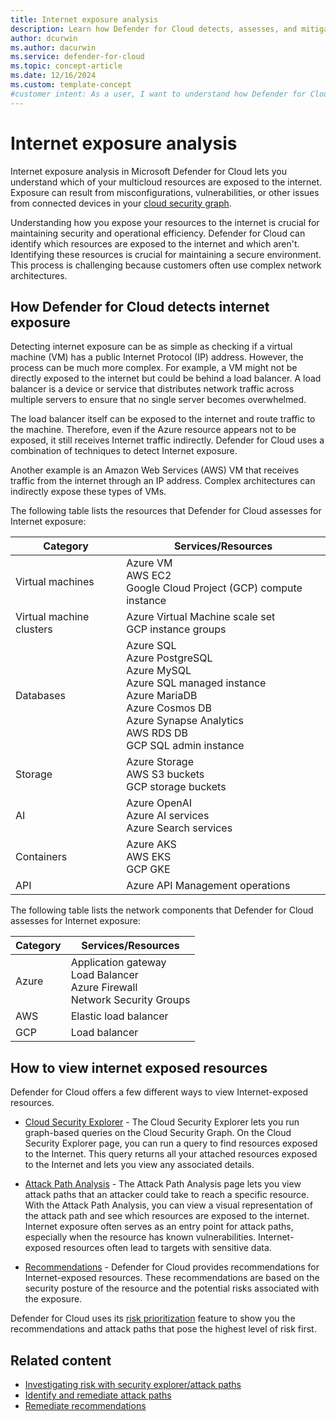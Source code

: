 ```yaml
---
title: Internet exposure analysis
description: Learn how Defender for Cloud detects, assesses, and mitigates internet exposure for your multicloud resources to enhance security.
author: dcurwin
ms.author: dacurwin
ms.service: defender-for-cloud
ms.topic: concept-article
ms.date: 12/16/2024
ms.custom: template-concept
#customer intent: As a user, I want to understand how Defender for Cloud detects and assesses internet exposure for my multicloud resources. This knowledge will help me identify and mitigate potential security risks effectively.
---
```


# Internet exposure analysis

Internet exposure analysis in Microsoft Defender for Cloud lets you understand which of your multicloud resources are exposed to the internet. Exposure can result from misconfigurations, vulnerabilities, or other issues from connected devices in your [cloud security graph](concept-attack-path.md#what-is-cloud-security-graph).

Understanding how you expose your resources to the internet is crucial for maintaining security and operational efficiency. Defender for Cloud can identify which resources are exposed to the internet and which aren't. Identifying these resources is crucial for maintaining a secure environment. This process is challenging because customers often use complex network architectures.

## How Defender for Cloud detects internet exposure

Detecting internet exposure can be as simple as checking if a virtual machine (VM) has a public  Internet Protocol (IP) address. However, the process can be much more complex. For example, a VM might not be directly exposed to the internet but could be behind a load balancer. A load balancer is a device or service that distributes network traffic across multiple servers to ensure that no single server becomes overwhelmed. 

The load balancer itself can be exposed to the internet and route traffic to the machine. Therefore, even if the Azure resource appears not to be exposed, it still receives Internet traffic indirectly. Defender for Cloud uses a combination of techniques to detect Internet exposure.

Another example is an Amazon Web Services (AWS) VM that receives traffic from the internet through an IP address. Complex architectures can indirectly expose these types of VMs. 

The following table lists the resources that Defender for Cloud assesses for Internet exposure:

| Category | Services/Resources |
|--|--|
| Virtual machines | Azure VM <br> AWS EC2 <br> Google Cloud Project (GCP) compute instance |
| Virtual machine clusters | Azure Virtual Machine scale set <br> GCP instance groups |
| Databases | Azure SQL <br> Azure PostgreSQL <br> Azure MySQL <br> Azure SQL managed instance <br> Azure MariaDB <br> Azure Cosmos DB <br> Azure Synapse Analytics <br> AWS RDS DB <br> GCP SQL admin instance |
| Storage | Azure Storage <br> AWS S3 buckets <br> GCP storage buckets |
| AI | Azure OpenAI <br> Azure AI services <br> Azure Search services |
| Containers | Azure AKS <br> AWS EKS <br> GCP GKE |
| API | Azure API Management operations |

The following table lists the network components that Defender for Cloud assesses for Internet exposure:

| Category | Services/Resources |
|----------|--------------------|
| Azure    | Application gateway <br> Load Balancer <br> Azure Firewall <br> Network Security Groups |
| AWS      | Elastic load balancer |
| GCP      | Load balancer |

## How to view internet exposed resources

Defender for Cloud offers a few different ways to view Internet-exposed resources.

- [Cloud Security Explorer](how-to-manage-cloud-security-explorer.md) - The Cloud Security Explorer lets you run graph-based queries on the Cloud Security Graph. On the Cloud Security Explorer page, you can run a query to find resources exposed to the Internet. This query returns all your attached resources exposed to the Internet and lets you view any associated details.

- [Attack Path Analysis](how-to-manage-attack-path.md) -  The Attack Path Analysis page lets you view attack paths that an attacker could take to reach a specific resource. With the Attack Path Analysis, you can view a visual representation of the attack path and see which resources are exposed to the internet. Internet exposure often serves as an entry point for attack paths, especially when the resource has known vulnerabilities. Internet-exposed resources often lead to targets with sensitive data.

- [Recommendations](review-security-recommendations.md) - Defender for Cloud provides recommendations for Internet-exposed resources. These recommendations are based on the security posture of the resource and the potential risks associated with the exposure.

Defender for Cloud uses its [risk prioritization](risk-prioritization.md) feature to show you the recommendations and attack paths that pose the highest level of risk first.

## Related content

- [Investigating risk with security explorer/attack paths](concept-attack-path.md)
- [Identify and remediate attack paths](how-to-manage-attack-path.md)
- [Remediate recommendations](implement-security-recommendations.md)
